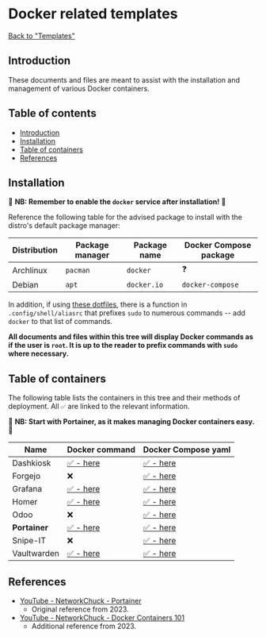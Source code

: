 Docker related templates
========================

[Back to "Templates"](../README.md)

Introduction
------------

These documents and files are meant to assist with the installation and management of various Docker containers.

Table of contents
-----------------

- [Introduction](#introduction)
- [Installation](#installation)
- [Table of containers](#table-of-containers)
- [References](#references)

Installation
------------

🚨 **NB: Remember to enable the `docker` service after installation!** 🚨

Reference the following table for the advised package to install with the distro's default package manager:

| Distribution | Package manager | Package name | Docker Compose package |
| ---          | ---             | ---          | ---                    |
| Archlinux    | `pacman`        | `docker`     | ❓                     |
| Debian       | `apt`           | `docker.io`  | `docker-compose`       |

In addition, if using [these dotfiles](https://github.com/DavidVogelxyz/dotfiles), there is a function in `.config/shell/aliasrc` that prefixes `sudo` to numerous commands -- add `docker` to that list of commands.

**All documents and files within this tree will display Docker commands as if the user is `root`. It is up to the reader to prefix commands with `sudo` where necessary.**

Table of containers
-------------------

The following table lists the containers in this tree and their methods of deployment. All `✅` are linked to the relevant information.

🚨 **NB: Start with Portainer, as it makes managing Docker containers easy.** 🚨

| Name          | Docker command                              | Docker Compose yaml                               |
| ---           | ---                                         | ---                                               |
| Dashkiosk     | [✅ - here](dashkiosk/README.md#commands)   | [✅ - here](dashkiosk/README.md#docker-compose)   |
| Forgejo       | ❌                                          | [✅ - here](forgejo/README.md#docker-compose)     |
| Grafana       | [✅ - here](grafana/README.md#commands)     | [✅ - here](grafana/README.md#docker-compose)     |
| Homer         | [✅ - here](homer/README.md#commands)       | [✅ - here](homer/README.md#docker-compose)       |
| Odoo          | ❌                                          | [✅ - here](odoo/README.md#docker-compose)        |
| **Portainer** | [✅ - here](portainer/README.md#commands)   | [✅ - here](portainer/README.md#docker-compose)   |
| Snipe-IT      | ❌                                          | [✅ - here](snipe-it/README.md#docker-compose)    |
| Vaultwarden   | [✅ - here](vaultwarden/README.md#commands) | [✅ - here](vaultwarden/README.md#docker-compose) |

References
----------

- [YouTube - NetworkChuck - Portainer](https://www.youtube.com/watch?v=iX0HbrfRyvc)
    - Original reference from 2023.
- [YouTube - NetworkChuck - Docker Containers 101](https://www.youtube.com/watch?v=eGz9DS-aIeY&list=PLIhvC56v63IJlnU4k60d0oFIrsbXEivQo)
    - Additional reference from 2023.
